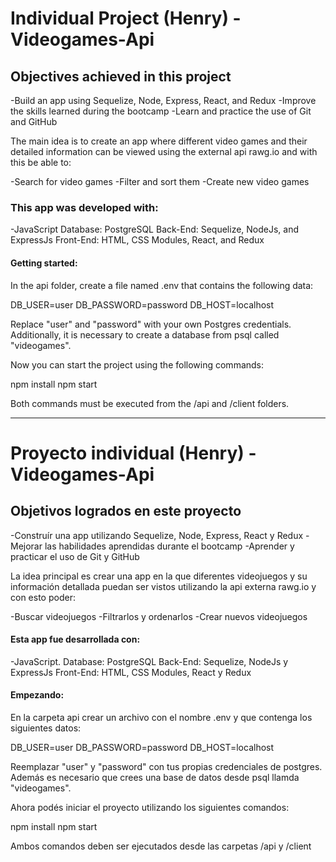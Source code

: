 # Individual Project (Henry) - Videogames-Api

## Objectives achieved in this project
-Build an app using Sequelize, Node, Express, React, and Redux
-Improve the skills learned during the bootcamp
-Learn and practice the use of Git and GitHub

The main idea is to create an app where different video games and their detailed information can be viewed using the external api rawg.io and with this be able to:

-Search for video games
-Filter and sort them
-Create new video games

### This app was developed with:
-JavaScript
Database: PostgreSQL
Back-End: Sequelize, NodeJs, and ExpressJs
Front-End: HTML, CSS Modules, React, and Redux

#### Getting started:
In the api folder, create a file named .env that contains the following data:

DB_USER=user
DB_PASSWORD=password
DB_HOST=localhost

Replace "user" and "password" with your own Postgres credentials. Additionally, it is necessary to create a database from psql called "videogames".

Now you can start the project using the following commands:

npm install
npm start

Both commands must be executed from the /api and /client folders.

------------------------------------------------------------------------------------------------------

# Proyecto individual (Henry) - Videogames-Api

## Objetivos logrados en este proyecto
-Construír una app utilizando Sequelize, Node, Express, React y Redux 
-Mejorar las habilidades aprendidas durante el bootcamp
-Aprender y practicar el uso de Git y GitHub

La idea principal es crear una app en la que diferentes videojuegos y su información detallada puedan ser vistos utilizando la api externa rawg.io y con esto poder:

-Buscar videojuegos
-Filtrarlos y ordenarlos
-Crear nuevos videojuegos

#### Esta app fue desarrollada con:
-JavaScript.
Database: PostgreSQL
Back-End: Sequelize, NodeJs y ExpressJs
Front-End: HTML, CSS Modules, React y Redux

#### Empezando:
En la carpeta api crear un archivo con el nombre .env y que contenga los siguientes datos:

DB_USER=user
DB_PASSWORD=password
DB_HOST=localhost

Reemplazar "user" y "password" con tus propias credenciales de postgres. Además es necesario que crees una base de datos desde psql llamda "videogames".

Ahora podés iniciar el proyecto utilizando los siguientes comandos:

npm install
npm start

Ambos comandos deben ser ejecutados desde las carpetas /api y /client
